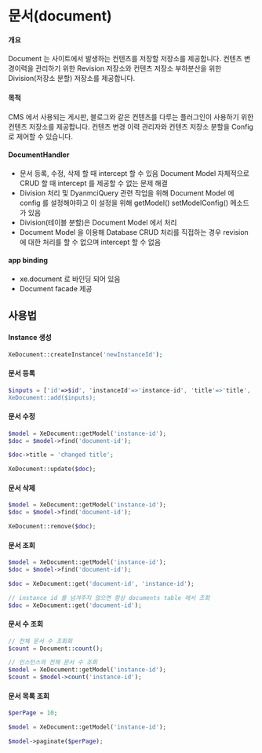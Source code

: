 # 문서(document)

#### 개요

Document 는 사이트에서 발생하는 컨텐츠를 저장할 저장소를 제공합니다. 컨텐츠 변경이력을 관리하기 위한 Revision 저장소와 컨텐츠 저장소 부하분산을 위한 Division(저장소 분할) 저장소를 제공합니다.

#### 목적

CMS 에서 사용되는 게시판, 블로그와 같은 컨텐츠를 다루는 플러그인이 사용하기 위한 컨텐츠 저장소를 제공합니다. 컨텐츠 변경 이력 관리자와 컨텐츠 저장소 분할을 Config 로 제어할 수 있습니다.


#### DocumentHandler
* 문서 등록, 수정, 삭제 할 때 intercept 할 수 있음 Document Model 자체적으로 CRUD 할 때 intercept 를 제공할 수 없는 문제 해결
* Division 처리 및 DyanmciQuery 관련 작업을 위해 Document Model 에 config 를 설정해야하고 이 설정을 위해 getModel() setModelConfig() 메소드가 있음
* Division(테이블 분할)은 Document Model 에서 처리
* Document Model 을 이용해 Database CRUD 처리를 직접하는 경우 revision 에 대한 처리를 할 수 없으며 intercept 할 수 없음

#### app binding
* xe.document 로 바인딩 되어 있음
* Document facade 제공
## 사용법

#### Instance 생성
```php
XeDocument::createInstance('newInstanceId');
```

#### 문서 등록
```php
$inputs = ['id'=>$id', 'instanceId'=>'instance-id', 'title'=>'title', 'content'=>'content' ...];
XeDocument::add($inputs);
```

#### 문서 수정
```php
$model = XeDocument::getModel('instance-id');
$doc = $model->find('document-id');

$doc->title = 'changed title';

XeDocument::update($doc);
```

#### 문서 삭제
```php
$model = XeDocument::getModel('instance-id');
$doc = $model->find('document-id');

XeDocument::remove($doc);
```

#### 문서 조회
```php
$model = XeDocument::getModel('instance-id');
$doc = $model->find('document-id');

$doc = XeDocument::get('document-id', 'instance-id');

// instance id 를 넘겨주지 않으면 항상 documents table 에서 조회
$doc = XeDocument::get('document-id');
```

#### 문서 수 조회
```php
// 전체 문서 수 조회회
$count = Document::count();

// 인스턴스의 전체 문서 수 조회
$model = XeDocument::getModel('instance-id');
$count = $model->count('instance-id');
```

#### 문서 목록 조회
```php
$perPage = 10;

$model = XeDocument::getModel('instance-id');

$model->paginate($perPage);
```